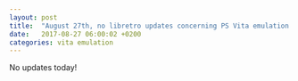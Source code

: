 ```yaml
---
layout: post
title:  "August 27th, no libretro updates concerning PS Vita emulation and emulators"
date:   2017-08-27 06:00:02 +0200
categories: vita emulation
---
```


No updates today!
